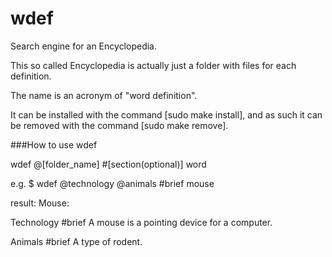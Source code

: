# wdef

Search engine for an Encyclopedia.

This so called Encyclopedia is actually just a folder with files for each definition.

The name is an acronym of "word definition".

It can be installed with the command [sudo make install], and as such it can be removed with the command
[sudo make remove].

###How to use wdef

wdef @\[folder_name] #\[section(optional)] word

e.g.
\$ wdef @technology @animals #brief mouse

result:
Mouse:

Technology
\#brief
A mouse is a pointing device for a computer.

Animals
\#brief
A type of rodent.
